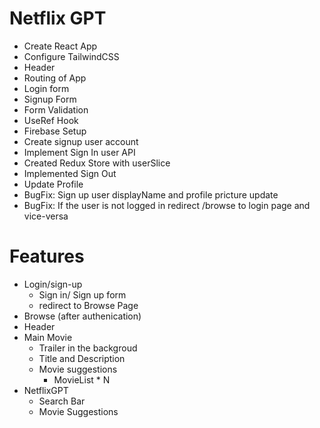 # Netflix GPT

- Create React App
- Configure TailwindCSS
- Header
- Routing of App
- Login form
- Signup Form
- Form Validation
- UseRef Hook
- Firebase Setup
- Create signup user account
- Implement Sign In user API
- Created Redux Store with userSlice
- Implemented Sign Out
- Update Profile
- BugFix: Sign up user displayName and profile pricture update
- BugFix: If the user is not logged in redirect /browse to login page and vice-versa

# Features

- Login/sign-up
  - Sign in/ Sign up form
  - redirect to Browse Page
- Browse (after authenication)
- Header
- Main Movie
  - Trailer in the backgroud
  - Title and Description
  - Movie suggestions
    - MovieList \* N
- NetflixGPT
  - Search Bar
  - Movie Suggestions
